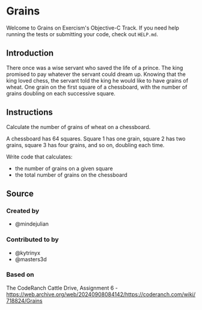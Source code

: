 # Grains

Welcome to Grains on Exercism's Objective-C Track.
If you need help running the tests or submitting your code, check out `HELP.md`.

## Introduction

There once was a wise servant who saved the life of a prince.
The king promised to pay whatever the servant could dream up.
Knowing that the king loved chess, the servant told the king he would like to have grains of wheat.
One grain on the first square of a chessboard, with the number of grains doubling on each successive square.

## Instructions

Calculate the number of grains of wheat on a chessboard.

A chessboard has 64 squares.
Square 1 has one grain, square 2 has two grains, square 3 has four grains, and so on, doubling each time.

Write code that calculates:

- the number of grains on a given square
- the total number of grains on the chessboard

## Source

### Created by

- @mindejulian

### Contributed to by

- @kytrinyx
- @masters3d

### Based on

The CodeRanch Cattle Drive, Assignment 6 - https://web.archive.org/web/20240908084142/https://coderanch.com/wiki/718824/Grains